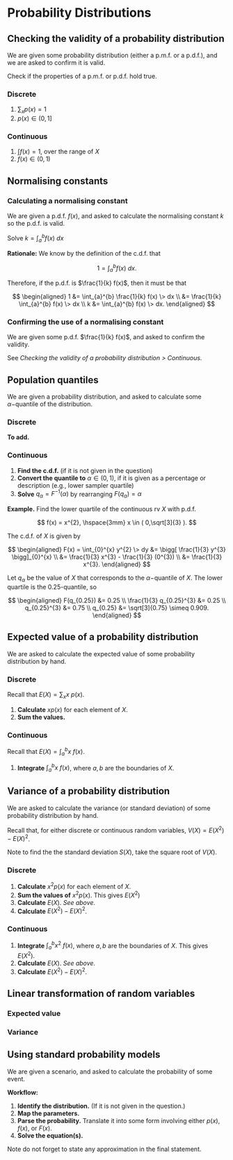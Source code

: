 # Probability Distributions

## Checking the validity of a probability distribution

We are given some probability distribution (either a p.m.f. or a p.d.f.), and we are asked to confirm it is valid.

Check if the properties of a p.m.f. or p.d.f. hold true.

### Discrete

1. $\sum_x p(x) = 1$
2. $p(x) \in (0,1]$

### Continuous

1. $\int f(x) = 1$, over the range of $X$
2. $f(x) \in (0,1)$

## Normalising constants

### Calculating a normalising constant

We are given a p.d.f. $f(x)$, and asked to calculate the normalising constant $k$ so the p.d.f. is valid.

Solve $k = \int_{a}^{b} f(x) \> dx$

**Rationale:**
We know by the definition of the c.d.f. that

$$
1 = \int_{a}^{b} f(x) \> dx.
$$

Therefore, if the p.d.f. is $\frac{1}{k} f(x)$, then it must be that

$$
\begin{aligned}
    1 &= \int_{a}^{b} \frac{1}{k} f(x) \> dx \\
    &= \frac{1}{k} \int_{a}^{b} f(x) \> dx \\
    k &= \int_{a}^{b} f(x) \> dx.
\end{aligned}
$$

### Confirming the use of a normalising constant

We are given some p.d.f. $\frac{1}{k} f(x)$, and asked to confirm the validity.

See *Checking the validity of a probability distribution > Continuous.*

## Population quantiles

We are given a probability distribution, and asked to calculate some $\alpha-$quantile of the distribution.

### Discrete

**To add.**

### Continuous

1. **Find the c.d.f.** (if it is not given in the question)
2. **Convert the quantile to** $\alpha \in (0,1)$, if it is given as a percentage or description (e.g., lower sampler quartile)
3. **Solve** $q_{\alpha} = F^{-1}(\alpha)$ by rearranging $F(q_{\alpha}) = \alpha$

**Example.** Find the lower quartile of the continuous rv $X$ with p.d.f.

$$
f(x) = x^{2}, \hspace{3mm} x \in ( 0,\sqrt[3]{3} ).
$$

The c.d.f. of $X$ is given by

$$
\begin{aligned}
    F(x) = \int_{0}^{x} y^{2} \> dy &= \bigg[ \frac{1}{3} y^{3} \bigg]_{0}^{x} \\ &= \frac{1}{3} x^{3} - \frac{1}{3} (0^{3})
    \\ &= \frac{1}{3} x^{3}.
\end{aligned}
$$

Let $q_{\alpha}$ be the value of $X$ that corresponds to the $\alpha-$quantile of $X$.
The lower quartile is the 0.25-quantile, so

$$
\begin{aligned}
    F(q_{0.25}) &= 0.25 \\
    \frac{1}{3} q_{0.25}^{3} &= 0.25 \\
    q_{0.25}^{3} &= 0.75 \\
    q_{0.25} &= \sqrt[3]{0.75} \simeq 0.909.
\end{aligned}
$$

## Expected value of a probability distribution

We are asked to calculate the expected value of some probability distribution by hand.

### Discrete

Recall that $E(X) = \sum_{x} x \> p(x)$.

1. **Calculate** $xp(x)$ for each element of $X$.
2. **Sum the values.**

### Continuous

Recall that $E(X) = \int_{a}^{b} x \> f(x)$.

1. **Integrate** $\int_{a}^{b} x \> f(x)$, where $a, b$ are the boundaries of $X$.

## Variance of a probability distribution

We are asked to calculate the variance (or standard deviation) of some probability distribution by hand.

Recall that, for either discrete or continuous random variables, $V(X) = E(X^{2}) - E(X)^{2}$.

Note to find the the standard deviation $S(X)$, take the square root of $V(X)$.

### Discrete

1. **Calculate** $x^{2} p(x)$ for each element of $X$.
2. **Sum the values of** $x^{2} p(x)$. This gives $E(X^{2})$
3. **Calculate** $E(X)$. *See above.*
4. **Calculate** $E(X^{2}) - E(X)^{2}$.

### Continuous

1. **Integrate** $\int_{a}^{b} x^{2} \> f(x)$, where $a, b$ are the boundaries of $X$. This gives $E(X^{2})$.
2. **Calculate** $E(X)$. *See above.*
4. **Calculate** $E(X^{2}) - E(X)^{2}$.

## Linear transformation of random variables

### Expected value

### Variance

## Using standard probability models

We are given a scenario, and asked to calculate the probability of some event.

**Workflow:**

1. **Identify the distribution.** (If it is not given in the question.)
2. **Map the parameters.**
3. **Parse the probability.** Translate it into some form involving either $p(x), f(x)$, or $F(x)$.
4. **Solve the equation(s).**

Note do not forget to state any approximation in the final statement.
